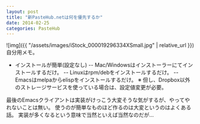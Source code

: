 ```yaml
---
layout: post
title: "新PasteHub.netは何を優先するか"
date: 2014-02-25
categories: PasteHub
---
```

 ![img]({{ "/assets/images/iStock_000019296334XSmall.jpg" | relative_url }})
自分用メモ。
- インストールが簡単(設定なし)
-- Mac/Windowsはインストーラーにてインストールするだけ。
-- Linuxはrpm/debをインストールするだけ。
-- Emacsはmelpaからelispをインストールするだけ。
※ 但し、Dropbox以外のストレージサービスを使っている場合は、設定値変更が必要。

最後のEmacsクライアントは実装がけっこう大変そうな気がするが、やってやれないことは無い。
使うのが簡単なものほど作るのは大変というのはよくある話。
実装が多くなるという意味で当然といえば当然なのだが…
